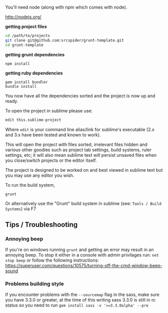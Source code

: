 You'll need node (along with npm which comes with node).

http://nodejs.org/

**getting project files**
```sh
cd /path/to/projects
git clone git@github.com:srcspider/grunt-template.git
cd grunt-template
```

**getting grunt dependencies**
```
npm install
```

**getting ruby dependencies**
```
gem install bundler
bundle install
```

You now have all the dependencies sorted and the project is now up and ready.

To open the project in sublime please use:

```sh
edit this.sublime-project
```

Where `edit` is your command line alias/link for sublime's executable (2.x
and 3.x have been tested and known to work).

This will open the project with files sorted, irrelevant files hidden and
various other goodies such as project tab settings, build systems, ruler
settings, etc; it will also mean sublime text will persist unsaved files when
you close/switch projects or the editor itself.

The project is designed to be worked on and best viewed in sublime text but you
may use any editor you wish.

To run the build system,
```sh
grunt
```

Or alternatively use the "Grunt" build system in sublime
(see: `Tools / Build Systems`) via F7


## Tips / Troubleshooting

### Annoying beep

If you're on windows running `grunt` and getting an error may result in an
annoying beep. To stop it either in a console with admin privilages run:
`net stop beep` or follow the following instructions:
https://superuser.com/questions/10575/turning-off-the-cmd-window-beep-sound

### Problems building style

If you encounter problems with the `--sourcemap` flag in the sass, make sure
you have 3.3.0 or greater, at the time of this writing sass 3.3.0 is still in
rc status so you need to run `gem install sass -v '>=3.3.0alpha' --pre`
